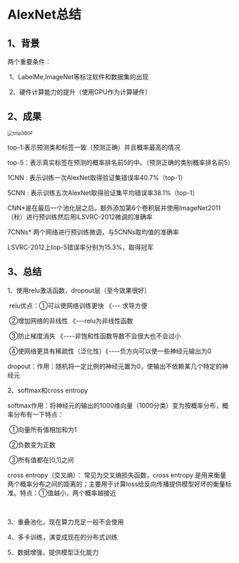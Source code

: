 # AlexNet总结

## 1、背景

两个重要条件：

​			1、LabelMe,ImageNet等标注软件和数据集的出现

​			2、硬件计算能力的提升（使用GPU作为计算硬件）

## 2、成果

<img src="\img\tmp3B0F.png" alt="tmp3B0F" style="zoom:75%;" />

top-1:表示预测类和标签一致（预测正确）并且概率最高的情况

top-5：表示真实标签在预测的概率排名前5的中。（预测正确的类别概率排名前5）

1CNN : 表示训练一次AlexNet取得验证集错误率40.7%（top-1）

5CNN : 表示训练五次AlexNet取得验证集平均错误率38.1%（top-1）

CNN*是在最后一个池化层之后，额外添加第6个卷积层并使用ImageNet2011（秋）进行预训练然后用ILSVRC-2012微调的准确率

7CNNs* 两个网络进行预训练微调，与5CNNs取均值的准确率

LSVRC-2012上top-5错误率分别为15.3%，取得冠军

## 3、总结

1、使用relu激活函数，dropout层（至今效果很好）

​	 relu优点：①可以使网络训练更快  《--- 求导方便

​						②增加网络的非线性		《---relu为非线性函数

​						③防止梯度消失                《----非饱和性函数导数不会很大也不会过小

​						④使网络更具有稀疏性（泛化性）《----负方向可以使一些神经元输出为0

​	dropout：作用：随机将一定比例的神经元置为0，使输出不依赖某几个特定的神经元

2、softmax和cross entropy

​	softmax作用：将神经元的输出的1000维向量（1000分类）变为按概率分布，概率分布有一下特点：

​							①向量所有值相加和为1

​							②负数变为正数

​							③所有值都在[0,1]之间

  cross entropy（交叉熵）：	常见为交叉熵损失函数，cross entropy 是用来衡量两个概率分布之间的距离的；主要用于计算loss给反向传播提供模型好坏的衡量标准。特点：①值越小，两个概率越接近

​				

3、重叠池化，现在算力充足一般不会使用

4、多卡训练，演变成现在的分布式训练

5、数据增强，提供模型泛化能力


